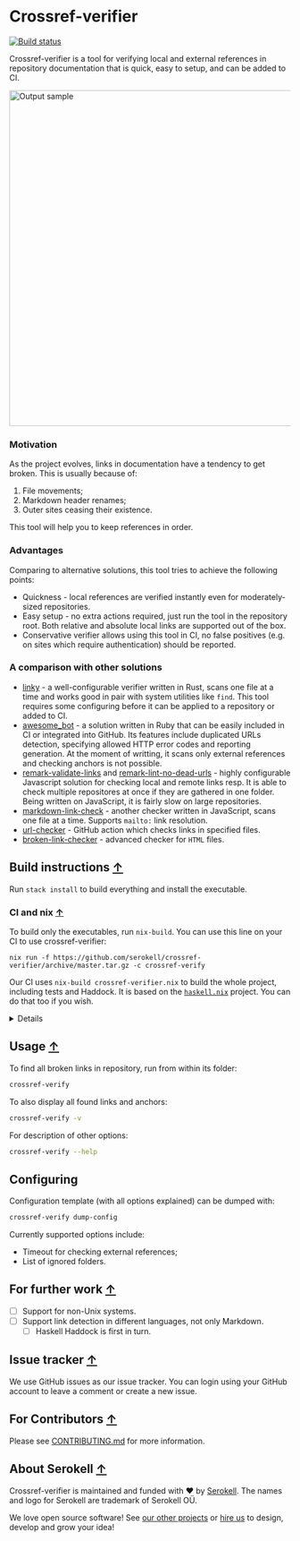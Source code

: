 # Crossref-verifier

[![Build status](https://badge.buildkite.com/75461331a6058b334383cdfca1071dc1f908b70cf069d857b7.svg?branch=master)](https://buildkite.com/serokell/crossref-verifier)

Crossref-verifier is a tool for verifying local and external references in repository documentation that is quick, easy to setup, and can be added to CI.

<img src="https://user-images.githubusercontent.com/5394217/70820564-06b06e00-1dea-11ea-9680-27f661ca2a58.png" alt="Output sample" width="600"/>

### Motivation

As the project evolves, links in documentation have a tendency to get broken. This is usually because of: 
1. File movements;
2. Markdown header renames;
3. Outer sites ceasing their existence.

This tool will help you to keep references in order.

### Advantages

Comparing to alternative solutions, this tool tries to achieve the following points:

* Quickness - local references are verified instantly even for moderately-sized repositories.
* Easy setup - no extra actions required, just run the tool in the repository root.
Both relative and absolute local links are supported out of the box.
* Conservative verifier allows using this tool in CI, no false positives (e.g. on sites which require authentication) should be reported.

### A comparison with other solutions

* [linky](https://github.com/mattias-p/linky) - a well-configurable verifier written in Rust, scans one file at a time and works good in pair with system utilities like `find`.
  This tool requires some configuring before it can be applied to a repository or added to CI.
* [awesome_bot](https://github.com/dkhamsing/awesome_bot) - a solution written in Ruby that can be easily included in CI or integrated into GitHub.
  Its features include duplicated URLs detection, specifying allowed HTTP error codes and reporting generation.
  At the moment of writting, it scans only external references and checking anchors is not possible.
* [remark-validate-links](https://github.com/remarkjs/remark-validate-links) and [remark-lint-no-dead-urls](https://github.com/davidtheclark/remark-lint-no-dead-urls) - highly configurable Javascript solution for checking local and remote links resp.
  It is able to check multiple repositores at once if they are gathered in one folder.
  Being written on JavaScript, it is fairly slow on large repositories.
* [markdown-link-check](https://github.com/tcort/markdown-link-check) - another checker written in JavaScript, scans one file at a time.
  Supports `mailto:` link resolution.
* [url-checker](https://github.com/paramt/url-checker) - GitHub action which checks links in specified files.
* [broken-link-checker](https://github.com/stevenvachon/broken-link-checker) - advanced checker for `HTML` files.

## Build instructions [↑](#crossref-verifier)

Run `stack install` to build everything and install the executable.

### CI and nix [↑](#crossref-verifier)

To build only the executables, run `nix-build`. You can use this line on your CI to use crossref-verifier:
```
nix run -f https://github.com/serokell/crossref-verifier/archive/master.tar.gz -c crossref-verify
```

Our CI uses `nix-build crossref-verifier.nix` to build the whole project, including tests and Haddock.
It is based on the [`haskell.nix`](https://input-output-hk.github.io/haskell.nix/) project.
You can do that too if you wish.

<details>
  <summary>Details</summary>

There is a [bug](https://github.com/input-output-hk/haskell.nix/issues/335) which causes us to put some redundancy into Nix files:
1. [`nix/sources.json`](nix/sources.json) lists all such dependencies that we obtain using `git`.
It specifies concrete git revisions and SHA256 checksums.
2. [`crossref-verifier.nix`](crossref-verifier.nix) lists all such dependencies as well, but without revisions.

As a consequence, you may have to update these files when you update [`stack.yaml`](stack.yaml).
You can use [`niv update`](https://github.com/nmattia/niv#update) to update [`nix/sources.json`](nix/sources.json).

</details>

## Usage [↑](#crossref-verifier)

To find all broken links in repository, run from within its folder:

```sh
crossref-verify
```

To also display all found links and anchors:

```sh
crossref-verify -v
```

For description of other options:

```sh
crossref-verify --help
```

## Configuring

Configuration template (with all options explained) can be dumped with:

```sh
crossref-verify dump-config
```

Currently supported options include:
* Timeout for checking external references;
* List of ignored folders.

## For further work [↑](#crossref-verifier)

- [ ] Support for non-Unix systems.
- [ ] Support link detection in different languages, not only Markdown.
  - [ ] Haskell Haddock is first in turn.

## Issue tracker [↑](#crossref-verifier)

We use GitHub issues as our issue tracker.
You can login using your GitHub account to leave a comment or create a new issue.

## For Contributors [↑](#crossref-verifier)

Please see [CONTRIBUTING.md](/.github/CONTRIBUTING.md) for more information.

## About Serokell [↑](#crossref-verifier)

Crossref-verifier is maintained and funded with ❤️ by [Serokell](https://serokell.io/).
The names and logo for Serokell are trademark of Serokell OÜ.

We love open source software! See [our other projects](https://serokell.io/community?utm_source=github) or [hire us](https://serokell.io/hire-us?utm_source=github) to design, develop and grow your idea!
